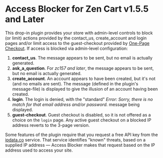 # Access Blocker for Zen Cart v1.5.5 and Later

This drop-in plugin provides your store with admin-level controls to block (or limit) actions provided by the contact_us, create_account and login pages and/or limit access to the guest-checkout provided by [One-Page Checkout](https://vinosdefrutastropicales.com/index.php?main_page=product_info&cPath=2_7&products_id=69). If access is blocked via admin-level configuration:

1. **contact_us**. The message appears to be sent, but no email is actually generated.
1. **ask_a_question**.  For *zc157 and later*, the message appears to be sent, but no email is actually generated.
1. **create_account**. An account appears to have been created, but it's not (and no emails are sent). The message (defined in the plugin's message-file) is displayed to give the illusion of an account having been created.
1. **login**. The login is denied, with the "standard" _Error: Sorry, there is no match for that email address and/or password._ message being displayed.
1. **guest-checkout**.  Guest checkout is disabled, so it is not offered as a choice on the `login` page.  Any active guest checkout on a blocked IP address reverts to the 3-page version.

Some features of the plugin require that you request a free API key from the [ipdata.co](https://ipdata.co) service. That service identifies "known" threats, based on a supplied IP address — Access Blocker makes that request based on the IP address used to access your site.
